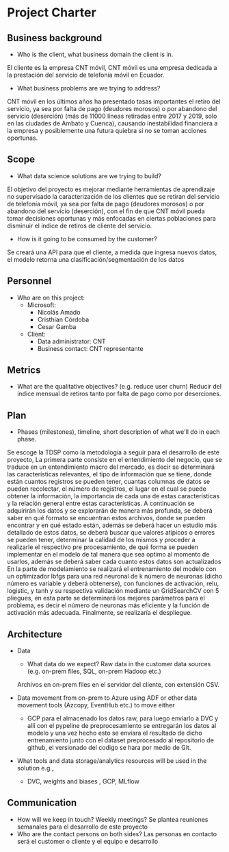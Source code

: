 # Project Charter

## Business background

* Who is the client, what business domain the client is in.

El cliente es la empresa CNT móvil, CNT móvil es una empresa dedicada a la prestación del servicio de telefonía móvil en Ecuador.
 

* What business problems are we trying to address?

 
CNT móvil en los últimos años ha presentado tasas importantes el retiro del servicio, ya sea por falta de pago (deudores morosos) o por abandono del servicio (deserción) (más de 11000 líneas retiradas entre 2017 y 2019, solo en las ciudades de Ambato y Cuenca), causando inestabilidad financiera a la empresa y posiblemente una futura quiebra si no se toman acciones oportunas.


## Scope
* What data science solutions are we trying to build?

El objetivo del proyecto es mejorar mediante herramientas de aprendizaje no supervisado la caracterización de los clientes que se retiran del servicio de telefonía móvil, ya sea por falta de pago (deudores morosos) o por abandono del servicio (deserción), con el fin de que CNT móvil pueda tomar decisiones oportunas y más enfocadas en ciertas poblaciones para disminuir el índice de retiros de cliente del servicio.

* How is it going to be consumed by the customer?

Se creará una API para que el cliente, a medida que ingresa nuevos datos, el modelo  retorna una clasificación/segmentación de los datos 

## Personnel
* Who are on this project:
	* Microsoft:
		* Nicolás Amado
		* Cristhian Córdoba
		* Cesar Gamba
	* Client:
		* Data administrator: CNT 
		* Business contact: CNT representante
	
## Metrics
* What are the qualitative objectives? (e.g. reduce user churn)
Reducir del índice mensual de retiros tanto por falta de pago como por deserciones.


## Plan
* Phases (milestones), timeline, short description of what we'll do in each phase.

Se escoge la TDSP como la metodología a seguir para el desarrollo de este proyecto,
La primera parte consiste en el entendimiento del negocio, que se traduce en un entendimiento macro del mercado, es decir se determinará las características relevantes, el tipo de información que se tiene, donde están cuantos registros se pueden tener, cuantas columnas de datos se pueden recolectar, el número de registros, el lugar en el cual se puede obtener la información, la importancia de cada una de estas características y la relación general entre estas características.
A continuación se adquirirán los datos y se explorarán de manera más profunda, se deberá saber en qué formato se encuentran estos archivos, donde se pueden encontrar y en qué estado están, además se deberá hacer un estudio más detallado de estos datos, se deberá buscar que valores atípicos o errores se pueden tener, determinar la calidad de los mismos y proceder a realizarle el respectivo pre procesamiento, de qué forma se pueden implementar en el modelo de tal manera que sea optimo al momento de usarlos, además se deberá saber cada cuanto estos datos son actualizados
En la parte de modelamiento se realizará el entrenamiento del modelo con un optimizador lbfgs para una red neuronal de k número de neuronas (dicho número es variable y deberá obtenerse), con funciones de activación, relu, logistic, y tanh y su respectiva validación mediante un GridSearchCV con 5 pliegues, en esta parte se determinará los mejores parámetros para el problema, es decir el número de neuronas más eficiente y la función de activación más adecuada.
Finalmente, se realizaría el despliegue.


## Architecture
* Data
  * What data do we expect? Raw data in the customer data sources (e.g. on-prem files, SQL, on-prem Hadoop etc.)

  Archivos en on-prem files en el servidor del cliente, con extensión CSV. 

* Data movement from on-prem to Azure using ADF or other data movement tools (Azcopy, EventHub etc.) to move either
  * GCP para el almacenado los datos raw, para luego enviarlo a DVC y allí con el pypeline de preprocesamiento se entregarán los datos al modelo y una vez hecho esto se enviara el resultado de dicho entrenamiento junto con el dataset preprocesado al repositorio de github, el versionado del codigo se hara por medio de Git.

* What tools and data storage/analytics resources will be used in the solution e.g.,
  * DVC, weights and biases , GCP, MLflow 


## Communication
* How will we keep in touch? Weekly meetings?
Se plantea reuniones semanales para el desarrollo de este proyecto     
* Who are the contact persons on both sides?
Las personas en contacto será el customer o cliente y el equipo e desarrollo

